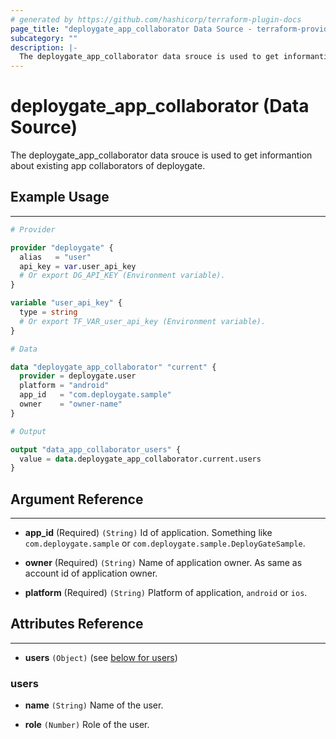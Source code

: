 ```yaml
---
# generated by https://github.com/hashicorp/terraform-plugin-docs
page_title: "deploygate_app_collaborator Data Source - terraform-provider-deploygate"
subcategory: ""
description: |-
  The deploygate_app_collaborator data srouce is used to get informantion about existing app collaborators of deploygate.
---
```


# deploygate_app_collaborator (Data Source)

The deploygate_app_collaborator data srouce is used to get informantion about existing app collaborators of deploygate.

<!-- schema generated by tfplugindocs -->
## Example Usage
---

```tf
# Provider

provider "deploygate" {
  alias   = "user"
  api_key = var.user_api_key
  # Or export DG_API_KEY (Environment variable).
}

variable "user_api_key" {
  type = string
  # Or export TF_VAR_user_api_key (Environment variable).
}

# Data

data "deploygate_app_collaborator" "current" {
  provider = deploygate.user
  platform = "android"
  app_id   = "com.deploygate.sample"
  owner    = "owner-name"
}

# Output

output "data_app_collaborator_users" {
  value = data.deploygate_app_collaborator.current.users
}
```

## Argument Reference
---

- **app_id** (Required) `(String)` Id of application. Something like `com.deploygate.sample` or `com.deploygate.sample.DeployGateSample`.

- **owner** (Required) `(String)` Name of application owner. As same as account id of application owner.

- **platform** (Required) `(String)` Platform of application, `android` or `ios`.

## Attributes Reference
---

- **users** `(Object)` (see [below for users](#users))

### users

- **name** `(String)` Name of the user.

- **role** `(Number)` Role of the user.
